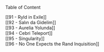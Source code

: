 ---
---  
  
Table of Content  
  
[[91 - Ryld in Exile]]  
[[92 - Salın da Gidelim]]  
[[93 - Aurelia Yolunda]]  
[[94 - Cebri Teleport]]  
[[95 - Singularity]]  
[[96 - No One Expects the Rand Inquisition]]
